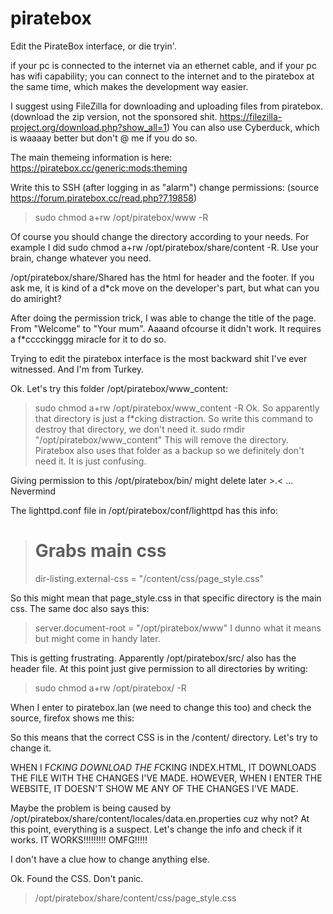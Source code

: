 # piratebox
 Edit the PirateBox interface, or die tryin'. 

if your pc is connected to the internet via an ethernet cable, and if your pc has wifi capability; you can connect to the internet and to the piratebox at the same time, which makes the development way easier. 

I suggest using FileZilla for downloading and uploading files from piratebox. (download the zip version, not the sponsored shit. https://filezilla-project.org/download.php?show_all=1) You can also use Cyberduck, which is waaaay better but don't @ me if you do so.

The main themeing information is here: 
https://piratebox.cc/generic:mods:theming

Write this to SSH (after logging in as "alarm") change permissions: (source https://forum.piratebox.cc/read.php?7,19858)
>sudo chmod a+rw /opt/piratebox/www -R

Of course you should change the directory according to your needs. For example I did sudo chmod a+rw /opt/piratebox/share/content -R. Use your brain, change whatever you need.

/opt/piratebox/share/Shared has the html for header and the footer. If you ask me, it is kind of a d*ck move on the developer's part, but what can you do amiright?

After doing the permission trick, I was able to change the title of the page. From "Welcome" to "Your mum". Aaaand ofcourse it didn't work. It requires a f*cccckinggg miracle for it to do so. 

Trying to edit the piratebox interface is the most backward shit I've ever witnessed. And I'm from Turkey.

Ok. Let's try this folder /opt/piratebox/www_content:
>sudo chmod a+rw /opt/piratebox/www_content -R
Ok. So apparently that directory is just a f*cking distraction. So write this command to destroy that directory, we don't need it.
>sudo rmdir "/opt/piratebox/www_content"
This will remove the directory. Piratebox also uses that folder as a backup so we definitely don't need it. It is just confusing.

Giving permission to this /opt/piratebox/bin/ might delete later >.<
...
Nevermind

The lighttpd.conf file in /opt/piratebox/conf/lighttpd has this info:
># Grabs main css
>dir-listing.external-css     	= "/content/css/page_style.css"

So this might mean that page_style.css in that specific directory is the main css. The same doc also says this:
>server.document-root        = "/opt/piratebox/www"
I dunno what it means but might come in handy later.

This is getting frustrating. Apparently /opt/piratebox/src/ also has the header file. At this point just give permission to all directories by writing:
>sudo chmod a+rw /opt/piratebox/ -R

When I enter to piratebox.lan (we need to change this too) and check the source, firefox shows me this:
><link rel="stylesheet" href="/content/css/page_style.css">
So this means that the correct CSS is in the /content/ directory. Let's try to change it. 

WHEN I F*CKING DOWNLOAD THE F*CKING INDEX.HTML, IT DOWNLOADS THE FILE WITH THE CHANGES I'VE MADE.
HOWEVER, WHEN I ENTER THE WEBSITE, IT DOESN'T SHOW ME ANY OF THE CHANGES I'VE MADE.

Maybe the problem is being caused by /opt/piratebox/share/content/locales/data.en.properties cuz why not?
At this point, everything is a suspect. Let's change the info and check if it works.
IT WORKS!!!!!!!!! OMFG!!!!!

I don't have a clue how to change anything else.

Ok. Found the CSS. Don't panic.
>/opt/piratebox/share/content/css/page_style.css

